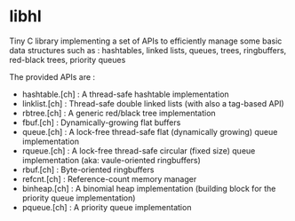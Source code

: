 libhl
=====

Tiny C library implementing a set of APIs to efficiently manage some basic data structures
such as : hashtables, linked lists, queues, trees, ringbuffers, red-black trees, priority queues

The provided APIs are :

- hashtable.[ch]  :  A thread-safe hashtable implementation
- linklist.[ch]   :  Thread-safe double linked lists (with also a tag-based API)
- rbtree.[ch]     :  A generic red/black tree implementation
- fbuf.[ch]       :  Dynamically-growing flat buffers
- queue.[ch]      :  A lock-free thread-safe flat (dynamically growing) queue implementation
- rqueue.[ch]     :  A lock-free thread-safe circular (fixed size) queue implementation (aka: vaule-oriented ringbuffers)
- rbuf.[ch]       :  Byte-oriented ringbuffers
- refcnt.[ch]     :  Reference-count memory manager
- binheap.[ch]    :  A binomial heap implementation (building block for the priority queue implementation)
- pqueue.[ch]     :  A priority queue implementation
